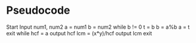 # Pseudocode
  Start
  Input num1, num2
  a = num1
  b = num2
  while b != 0
	t = b
	b = a%b
	a = t
  exit while
  hcf = a
  output hcf
  lcm = (x*y)/hcf
  output lcm
  exit
